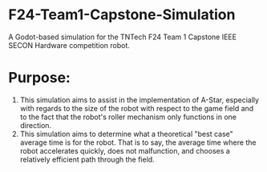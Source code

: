 # F24-Team1-Capstone-Simulation
A Godot-based simulation for the TNTech F24 Team 1 Capstone IEEE SECON Hardware competition robot.


# Purpose:
1. This simulation aims to assist in the implementation of A-Star, especially with regards to the size of the robot with respect to the game field and to the fact that the robot's roller mechanism only functions in one direction.
2. This simulation aims to determine what a theoretical "best case" average time is for the robot. That is to say, the average time where the robot accelerates quickly, does not malfunction, and chooses a relatively efficient path through the field.
